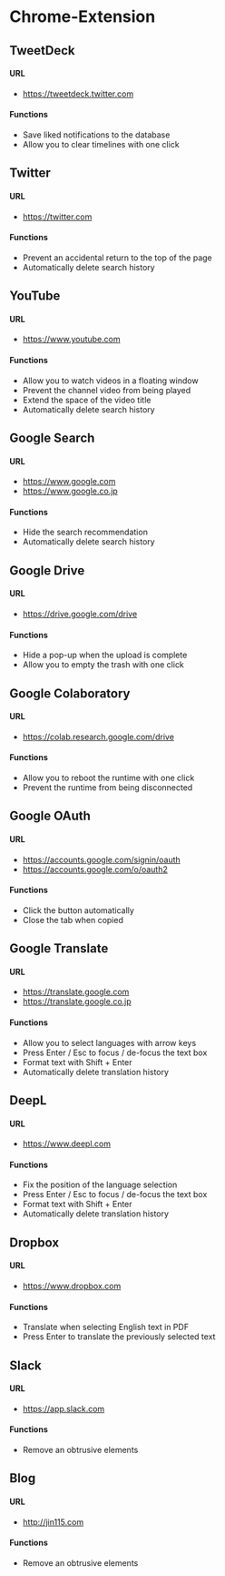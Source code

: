 # Chrome-Extension

## TweetDeck

#### URL

- https://tweetdeck.twitter.com

#### Functions

- Save liked notifications to the database
- Allow you to clear timelines with one click

## Twitter

#### URL

- https://twitter.com

#### Functions

- Prevent an accidental return to the top of the page
- Automatically delete search history

## YouTube

#### URL

- https://www.youtube.com

#### Functions

- Allow you to watch videos in a floating window
- Prevent the channel video from being played
- Extend the space of the video title
- Automatically delete search history

## Google Search

#### URL

- https://www.google.com
- https://www.google.co.jp

#### Functions

- Hide the search recommendation
- Automatically delete search history

## Google Drive

#### URL

- https://drive.google.com/drive

#### Functions

- Hide a pop-up when the upload is complete
- Allow you to empty the trash with one click

## Google Colaboratory

#### URL

- https://colab.research.google.com/drive

#### Functions

- Allow you to reboot the runtime with one click
- Prevent the runtime from being disconnected

## Google OAuth

#### URL

- https://accounts.google.com/signin/oauth
- https://accounts.google.com/o/oauth2

#### Functions

- Click the button automatically
- Close the tab when copied

## Google Translate

#### URL

- https://translate.google.com
- https://translate.google.co.jp

#### Functions

- Allow you to select languages with arrow keys
- Press Enter / Esc to focus / de-focus the text box
- Format text with Shift + Enter
- Automatically delete translation history

## DeepL

#### URL

- https://www.deepl.com

#### Functions

- Fix the position of the language selection
- Press Enter / Esc to focus / de-focus the text box
- Format text with Shift + Enter
- Automatically delete translation history

## Dropbox

#### URL

- https://www.dropbox.com

#### Functions

- Translate when selecting English text in PDF
- Press Enter to translate the previously selected text

## Slack

#### URL

- https://app.slack.com

#### Functions

- Remove an obtrusive elements

## Blog

#### URL

- http://jin115.com

#### Functions

- Remove an obtrusive elements
